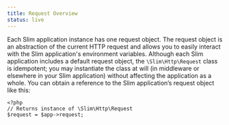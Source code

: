 ```yaml
---
title: Request Overview
status: live
---
```


Each Slim application instance has one request object. The request object is an abstraction of the current
HTTP request and allows you to easily interact with the Slim application's environment variables. Although each
Slim application includes a default request object, the `\Slim\Http\Request` class is idempotent; you may
instantiate the class at will (in middleware or elsewhere in your Slim application) without affecting the application
as a whole. You can obtain a reference to the Slim application’s request object like this:

    <?php
    // Returns instance of \Slim\Http\Request
    $request = $app->request;

